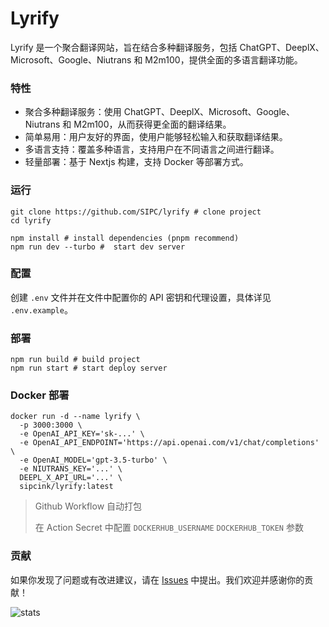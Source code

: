 # Lyrify

Lyrify 是一个聚合翻译网站，旨在结合多种翻译服务，包括 ChatGPT、DeeplX、Microsoft、Google、Niutrans 和 M2m100，提供全面的多语言翻译功能。

### 特性

- 聚合多种翻译服务：使用 ChatGPT、DeeplX、Microsoft、Google、Niutrans 和 M2m100，从而获得更全面的翻译结果。
- 简单易用：用户友好的界面，使用户能够轻松输入和获取翻译结果。
- 多语言支持：覆盖多种语言，支持用户在不同语言之间进行翻译。
- 轻量部署：基于 Nextjs 构建，支持 Docker 等部署方式。

### 运行

```shell
git clone https://github.com/SIPC/lyrify # clone project
cd lyrify

npm install # install dependencies (pnpm recommend)
npm run dev --turbo #  start dev server
```

### 配置

创建 `.env` 文件并在文件中配置你的 API 密钥和代理设置，具体详见 `.env.example`。

### 部署

```shell
npm run build # build project
npm run start # start deploy server
```

### Docker 部署

```shell
docker run -d --name lyrify \
  -p 3000:3000 \
  -e OpenAI_API_KEY='sk-...' \
  -e OpenAI_API_ENDPOINT='https://api.openai.com/v1/chat/completions' \
  -e OpenAI_MODEL='gpt-3.5-turbo' \
  -e NIUTRANS_KEY='...' \
  DEEPL_X_API_URL='...' \
  sipcink/lyrify:latest
```

> Github Workflow 自动打包
> 
> 在 Action Secret 中配置 `DOCKERHUB_USERNAME` `DOCKERHUB_TOKEN` 参数


### 贡献

如果你发现了问题或有改进建议，请在 [Issues](https://github.com/SIPC/lyrify/issues) 中提出。我们欢迎并感谢你的贡献！


![stats](https://stats.deeptrain.net/repo/sipc/lyrify/?theme=light)

